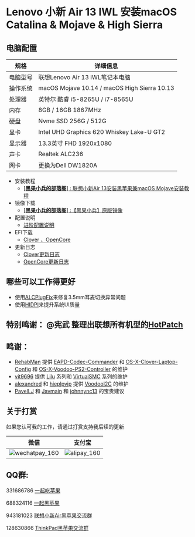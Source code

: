 # Lenovo 小新 Air 13 IWL 安装macOS Catalina & Mojave & High Sierra

## 电脑配置

| 规格     | 详细信息                                     |
| -------- | -------------------------------------------- |
| 电脑型号 | 联想Lenovo Air 13 IWL笔记本电脑              |
| 操作系统 | macOS Mojave 10.14 / macOS High Sierra 10.13 |
| 处理器   | 英特尔 酷睿 i5-8265U / i7-8565U              |
| 内存     | 8GB / 16GB  1867MHz                          |
| 硬盘     | Nvme SSD 256G / 512G                         |
| 显卡     | Intel UHD Graphics 620 Whiskey Lake-U GT2    |
| 显示器   | 13.3英寸 FHD 1920x1080                       |
| 声卡     | Realtek ALC236                               |
| 网卡     | 更换为Dell DW1820A                           |

+ 安装教程
  + [[**黑果小兵的部落阁**] : 联想小新Air 13安装黑苹果兼macOS Mojave安装教程](https://blog.daliansky.net/Lenovo-Xiaoxin-Air-13-macOS-Mojave-installation-tutorial.html)
+ 镜像下载
  + [[**黑果小兵的部落阁**] :【黑果小兵】原版镜像](https://blog.daliansky.net/categories/下载/镜像/)
+ 配置说明
  + [进阶配置说明](https://github.com/daliansky/Lenovo-Air13-IWL-Hackintosh/tree/master/Advanced/ReadMe.md)
+ EFI下载
  - [Clover 、OpenCore](https://github.com/daliansky/Lenovo-Air13-IWL-Hackintosh/releases)
+ 更新日志
  + [Clover更新日志](https://github.com/daliansky/Lenovo-Air13-IWL-Hackintosh/tree/master/EFI_Clover/ReadMe.md)
  + [OpenCore更新日志](https://github.com/daliansky/Lenovo-Air13-IWL-Hackintosh/tree/master/EFI_OC/ReadMe.md)

## 哪些可以工作得更好

- 使用[ALCPlugFix](ALCPlugFix)来修复3.5mm耳麦切换异常问题
- 使用[HIDPI](HIDPI)来提升系统UI质量

## 特别鸣谢： @宪武 整理出联想所有机型的[HotPatch](https://github.com/daliansky/P-little)

## 鸣谢：

- [RehabMan](https://github.com/RehabMan) 提供 [EAPD-Codec-Commander](https://github.com/RehabMan/EAPD-Codec-Commander) 和 [OS-X-Clover-Laptop-Config](https://github.com/RehabMan/OS-X-Clover-Laptop-Config) 和 [OS-X-Voodoo-PS2-Controller](https://github.com/RehabMan/OS-X-Voodoo-PS2-Controller) 的维护
- [vit9696](https://github.com/vit9696) 提供 [Lilu](https://github.com/acidanthera/Lilu) 系列和 [VirtualSMC](https://github.com/acidanthera/VirtualSMC) 系列的维护
- [alexandred](https://github.com/alexandred) 和 [hieplpvip](https://github.com/hieplpvip) 提供 [VoodooI2C](https://github.com/alexandred/VoodooI2C) 的维护
- [PavelLJ](https://github.com/PavelLJ) 和 [Javmain](https://github.com/javmain) 和 [johnnync13](https://github.com/johnnync13) 的宝贵建议

## 关于打赏

如果您认可我的工作，请通过打赏支持我后续的更新

| 微信                                                       | 支付宝                                               |
| ---------------------------------------------------------- | ---------------------------------------------------- |
| ![wechatpay_160](http://7.daliansky.net/wechatpay_160.jpg) | ![alipay_160](http://7.daliansky.net/alipay_160.jpg) |

## QQ群:

331686786  [一起吃苹果](http://shang.qq.com/wpa/qunwpa?idkey=db511a29e856f37cbb871108ffa77a6e79dde47e491b8f2c8d8fe4d3c310de91)

688324116 [一起黑苹果](https://shang.qq.com/wpa/qunwpa?idkey=6bf69a6f4b983dce94ab42e439f02195dfd19a1601522c10ad41f4df97e0da82)

943181023 [联想小新Air黑苹果交流群](https://shang.qq.com/wpa/qunwpa?idkey=fb772a7e01436d43e1d856a099549551952bb08161ced4a8fc08b4e75e7ab438) 

128630866 [ThinkPad黑苹果交流群](https://jq.qq.com/?_wv=1027&k=5aKxc6n)




